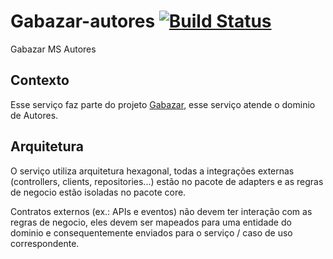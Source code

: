 # Gabazar-autores [![Build Status](https://app.travis-ci.com/gabazar/gabazar-autores.svg?branch=main)](https://app.travis-ci.com/gabazar/gabazar-autores)
Gabazar MS Autores

## Contexto
Esse serviço faz parte do projeto [Gabazar](https://github.com/gabazar/gabazar), esse serviço atende o dominio de Autores.

## Arquitetura
O serviço utiliza arquitetura hexagonal, todas a integrações externas (controllers, clients, repositories...) estão no pacote de adapters e as regras de negocio estão isoladas no pacote core. 

Contratos externos (ex.: APIs e eventos) não devem ter interação com as regras de negocio, eles devem ser mapeados para uma entidade do dominio e consequentemente enviados para o serviço / caso de uso correspondente.
